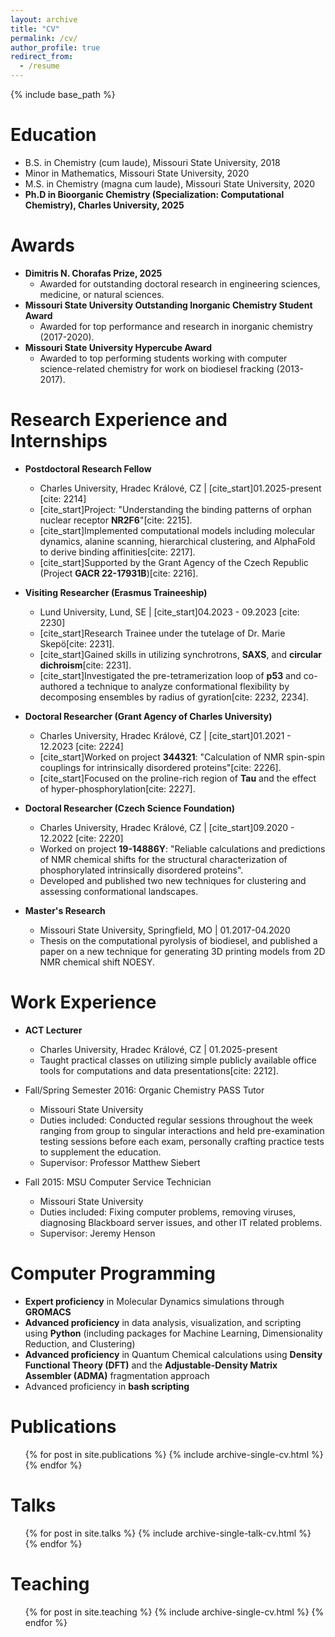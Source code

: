 ```yaml
---
layout: archive
title: "CV"
permalink: /cv/
author_profile: true
redirect_from:
  - /resume
---
```


{% include base_path %}

Education
======
* B.S. in Chemistry (cum laude), Missouri State University, 2018
* Minor in Mathematics, Missouri State University, 2020
* M.S. in Chemistry (magna cum laude), Missouri State University, 2020
* **Ph.D in Bioorganic Chemistry (Specialization: Computational Chemistry), Charles University, 2025**

Awards
======
* **Dimitris N. Chorafas Prize, 2025**
  * Awarded for outstanding doctoral research in engineering sciences, medicine, or natural sciences.
* **Missouri State University Outstanding Inorganic Chemistry Student Award**
  * Awarded for top performance and research in inorganic chemistry (2017-2020).
* **Missouri State University Hypercube Award**
  * Awarded to top performing students working with computer science-related chemistry for work on biodiesel fracking (2013-2017).


Research Experience and Internships
======
* **Postdoctoral Research Fellow**
  * Charles University, Hradec Králové, CZ | [cite_start]01.2025-present [cite: 2214]
  * [cite_start]Project: "Understanding the binding patterns of orphan nuclear receptor **NR2F6**"[cite: 2215].
  * [cite_start]Implemented computational models including molecular dynamics, alanine scanning, hierarchical clustering, and AlphaFold to derive binding affinities[cite: 2217].
  * [cite_start]Supported by the Grant Agency of the Czech Republic (Project **GACR 22-17931B**)[cite: 2216].

* **Visiting Researcher (Erasmus Traineeship)**
  * Lund University, Lund, SE | [cite_start]04.2023 - 09.2023 [cite: 2230]
  * [cite_start]Research Trainee under the tutelage of Dr. Marie Skepö[cite: 2231].
  * [cite_start]Gained skills in utilizing synchrotrons, **SAXS**, and **circular dichroism**[cite: 2231].
  * [cite_start]Investigated the pre-tetramerization loop of **p53** and co-authored a technique to analyze conformational flexibility by decomposing ensembles by radius of gyration[cite: 2232, 2234].

* **Doctoral Researcher (Grant Agency of Charles University)**
  * Charles University, Hradec Králové, CZ | [cite_start]01.2021 - 12.2023 [cite: 2224]
  * [cite_start]Worked on project **344321**: "Calculation of NMR spin-spin couplings for intrinsically disordered proteins"[cite: 2226].
  * [cite_start]Focused on the proline-rich region of **Tau** and the effect of hyper-phosphorylation[cite: 2227].

* **Doctoral Researcher (Czech Science Foundation)**
  * Charles University, Hradec Králové, CZ | [cite_start]09.2020 - 12.2022 [cite: 2220]
  * Worked on project **19-14886Y**: "Reliable calculations and predictions of NMR chemical shifts for the structural characterization of phosphorylated intrinsically disordered proteins".
  * Developed and published two new techniques for clustering and assessing conformational landscapes.

* **Master's Research**
  * Missouri State University, Springfield, MO | 01.2017-04.2020
  * Thesis on the computational pyrolysis of biodiesel, and published a paper on a new technique for generating 3D printing models from 2D NMR chemical shift NOESY.

Work Experience
======
* **ACT Lecturer**
  * Charles University, Hradec Králové, CZ | 01.2025-present
  * Taught practical classes on utilizing simple publicly available office tools for computations and data presentations[cite: 2212].

* Fall/Spring Semester 2016: Organic Chemistry PASS Tutor
  * Missouri State University
  * Duties included: Conducted regular sessions throughout the week ranging from group to singular interactions and held pre-examination testing sessions before each exam, personally crafting practice tests to supplement the education.
  * Supervisor: Professor Matthew Siebert

* Fall 2015: MSU Computer Service Technician
  * Missouri State University
  * Duties included: Fixing computer problems, removing viruses, diagnosing Blackboard server issues, and other IT related problems.
  * Supervisor: Jeremy Henson



Computer Programming
======
* **Expert proficiency** in Molecular Dynamics simulations through **GROMACS**
* **Advanced proficiency** in data analysis, visualization, and scripting using **Python** (including packages for Machine Learning, Dimensionality Reduction, and Clustering)
* **Advanced proficiency** in Quantum Chemical calculations using **Density Functional Theory (DFT)** and the **Adjustable-Density Matrix Assembler (ADMA)** fragmentation approach
* Advanced proficiency in **bash scripting**

Publications
======
  <ul>{% for post in site.publications %}
    {% include archive-single-cv.html %}
  {% endfor %}</ul>

Talks
======
  <ul>{% for post in site.talks %}
    {% include archive-single-talk-cv.html %}
  {% endfor %}</ul>

Teaching
======
  <ul>{% for post in site.teaching %}
    {% include archive-single-cv.html %}
  {% endfor %}</ul>
